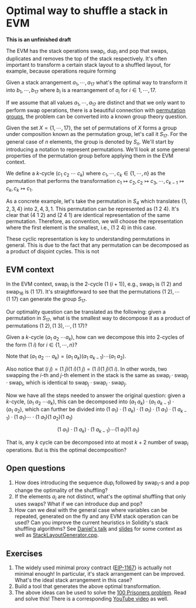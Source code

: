 # Optimal way to shuffle a stack in EVM

**This is an unfinished draft**

The EVM has the stack operations $\text{swap}_i$, $\text{dup}_i$ and
$\text{pop}$ that swaps, duplicates and removes the top of the stack respectively. It's
often important to transform a certain stack layout to a shuffled layout, for example, because
operations require forming

Given a stack arrangement $a_{1}, \cdots, a_{17}$ what's the optimal way to transform it into
$b_{1}, \cdots, b_{17}$ where $b_i$ is a rearrangement of $a_i$ for $i \in {1, \cdots, 17}$.

If we assume that all values $a_1, \cdots, a_{17}$ are distinct and that we only want to perform
$\text{swap}$ operations, there is a beautiful connection with [permutation
groups](https://en.wikipedia.org/wiki/Permutation_group), the problem can be converted into a known
group theory question.

Given the set $X = \{1, \cdots, 17\}$, the set of permutations of $X$ forms a group under composition
known as the permutation group, let's call it $S_{17}$. For the general case of $n$ elements, the
group is denoted by $S_n$. We'll start by introducing a notation to represent permutations. We'll
look at some general properties of the permutation group before applying them in the EVM context.

We define a $k$-cycle $(c_1\ c_2\ \cdots\ c_k)$ where $c_1, \cdots, c_k \in \{1, \cdots, n\}$ as the
permutation that performs the transformation $c_1 \mapsto c_2, c_2 \mapsto c_3, \cdots, c_{k-1} \mapsto c_k, c_k \mapsto c_1$.

As a concrete example, let's take the permutation in $S_4$ which translates $\{1, 2, 3, 4\}$ into
${2, 4, 3, 1}$. This permutation can be represented as $(1\ 2\ 4)$. It's clear that $(4\ 1\ 2)$ and
$(2\ 4\ 1)$ are identical representation of the same permutation. Therefore, as convention, we will
choose the representation where the first element is the smallest, i.e., $(1\ 2\ 4)$ in this case.

These cyclic representation is key to understanding permutations in general. This is due to the fact
that any permutation can be decomposed as a product of disjoint cycles. This is not 

## EVM context

In the EVM context, $\text{swap}_i$ is the 2-cycle $(1\ (i + 1))$, e.g.,
$\text{swap}_1$ is $(1\ 2)$ and $\text{swap}_{16}$ is $(1\ 17)$. It's straightforward to see that
the permutations $(1\ 2), \cdots (1\ 17)$ can generate the group $S_{17}$.

Our optimality question can be translated as the following: given a permutation in $S_{17}$, what is
the smallest way to decompose it as a product of permutations $(1\ 2), (1\ 3), \cdots, (1\ 17)$?

Given a $k$-cycle $(a_1\ a_2\ \cdots a_k)$, how can we decompose this into 2-cycles of the form
$(1\ i)$ for $i \in \{1, \cdots, n\}$? 

Note that $(a_1\ a_2\ \cdots\ a_k) = (a_1\ a_k) (a_1\ a_{k - 1}) \cdots (a_1\ a_2)$.

Also notice that $(i\ j) = (1\ j)(1\ i)(1\ j) = (1\ i)(1\ j)(1\ i)$. In other words, two swapping
the $i$-th and $j$-th element in the stack is the same as
$\text{swap}_i \cdot \text{swap}_j \cdot \text{swap}_i$, which is identical to
$\text{swap}_j \cdot \text{swap}_i \cdot \text{swap}_j$.

Now we have all the steps needed to answer the original question: given a $k$-cycle,
$(a_1\ a_2\ \cdots a_k)$, this can be decomposed into
$(a_1\ a_k)\cdot (a_1\ a_{k-1}) \cdot (a_1\ a_2)$, which can further be divided into 
$(1\ a_1)\cdot (1\ a_k)\cdot (1\ a_1) \cdot (1\ a_1) \cdot (1\ a_{k-1}) \cdot (1\ a_1) \cdots \cdot (1\ a_1) (1\ a_2) (1\ a_1)$

$$(1\ a_1)\cdot (1\ a_k) \cdot (1\ a_{k-1}) \cdots (1\ a_{1}) (1\ a_1)$$

That is, any $k$ cycle can be decomposed into at most $k + 2$ number of $\text{swap}_i$
operations. But is this the optimal decomposition?



## Open questions
1. How does introducing the sequence $\text{dup}_i$ followed by $\text{swap}_i$-s
   and a $\text{pop}$ change the optimality of the shuffling?
2. If the elements $a_i$ are not distinct, what's the optimal shuffling that only uses swaps? What
   if we can introduce $\text{dup}$ and $\text{pop}$?
3. How can we deal with the general case where variables can be repeated, generated on the fly and
   any EVM stack operation can be used? Can you improve the current heuristics in Solidity's stack
   shuffling algorithms? See [Daniel's talk](https://www.youtube.com/watch?v=RJQdycaEgIE0) and
   [slides](https://github.com/ethereum/solidity-summit/blob/master/2022/slides/1705_DanielKirchner_Generating%20EVM%20Bytecode%20from%20Yul%20in%20the%20New%20via-IR%20Pipeline.pdf)
   for some context as well as
   [StackLayoutGenerator.cpp](https://github.com/ethereum/solidity/blob/d5a78b18b3fd9e54b2839e9685127c6cdbddf614/libyul/backends/evm/StackLayoutGenerator.cpp#L145).

## Exercises
1. The widely used minimal proxy contract ([EIP-1167](https://eips.ethereum.org/EIPS/eip-1167)) is
   actually not minimal enough! In particular, it's stack arrangement can be improved. What's the
   ideal stack arrangement in this case?
2. Build a tool that generates the above optimal transformation.
3. The above ideas can be used to solve the [100 Prisoners
   problem](https://en.wikipedia.org/wiki/100_prisoners_problem). Read and solve this! There is a
   corresponding [YouTube video](https://www.youtube.com/watch?v=iSNsgj1OCLA0) as well.
